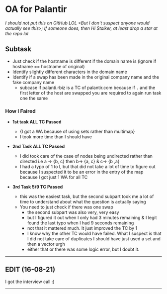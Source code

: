 # OA for Palantir

_I should not put this on GitHub LOL \<But I don't suspect anyone would actually see this>; If someone does, then Hi Stalker, at least drop a star at the repo lol_

## Subtask

- Just check if the hostname is different if the domain name is (ignore if hostname == hostname of original)
- Identify slightly different characters in the domain name
- Identify if a swap has been made in the original company name and the fake company name
  - subcase if palanti.rbiz is a TC of palantir.com because if `.` and the first letter of the host are swapped
    you are required to again run task one the same

### How I Faired

- **1st task ALL TC Passed**

  - {I got a WA because of using sets rather than multimap}
  - I took more time than I should have

- **2nd Task ALL TC Passed**

  - I did took care of the case of nodes being undirected rather than directed i.e a -> {b, c} then b-> {a, c} & c-> {b ,a}
  - I had a typo of 1 to l, but that did not take a lot of time to figure out because I suspected
    it to be an error in the entry of the map because I got just 1 WA for all TC

- **3rd Task 5/9 TC Passed**
  - this was the easiest task, but the second subpart took me a lot of time to understand
    about what the question is actually saying
  - You need to just check if there was one swap
    - the second subpart was also very, very easy
    - but I figured it out when I only had 3 minutes remaining & I legit found the last typo when I had 9 seconds remaining
    - not that it mattered much. It just improved the TC by 1
    - I know why the other TC would have failed. What I suspect is that I did not take care of duplicates
      I should have just used a set and then a vector urgh
    - either that or there was some logic error, but I doubt it.

---

## EDIT (16-08-21)

I got the interview call :)

---
